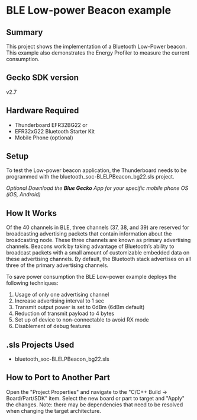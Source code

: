 # BLE Low-power Beacon example #

## Summary ##

This project shows the implementation of a Bluetooth Low-Power beacon. This example also demonstrates the Energy Profiler to measure the current consumption.

## Gecko SDK version ##

v2.7

## Hardware Required ##

- Thunderboard EFR32BG22 or
- EFR32xG22 Bluetooth Starter Kit
- Mobile Phone (optional)

## Setup ##

To test the Low-power beacon application, the Thunderboard needs to be programmed with the bluetooth_soc-BLELPBeacon_bg22.sls project.

*Optional
Download the **Blue Gecko** App for your specific mobile phone OS (iOS, Android)*

## How It Works ##

Of the 40 channels in BLE, three channels (37, 38, and 39) are reserved for broadcasting advertising packets that contain information about the broadcasting node. These three channels are known as primary advertising channels. Beacons work by taking advantage of Bluetooth’s ability to broadcast packets with a small amount of customizable embedded data on these advertising channels.
By default, the Bluetooth stack advertises on all three of the primary advertising channels.

To save power consumption the BLE Low-power example deploys the following techniques:

1. Usage of only one advertising channel
2. Increase advertising interval to 1 sec
3. Transmit output power is set to 0dBm (6dBm default)
4. Reduction of transmit payload to 4 bytes
5. Set up of device to non-connectable to avoid RX mode
6. Disablement of debug features

## .sls Projects Used ##

- bluetooth_soc-BLELPBeacon_bg22.sls

## How to Port to Another Part ##

Open the "Project Properties" and navigate to the "C/C++ Build -> Board/Part/SDK" item. Select the new board or part to target and "Apply" the changes. Note: there may be dependencies that need to be resolved when changing the target architecture.
